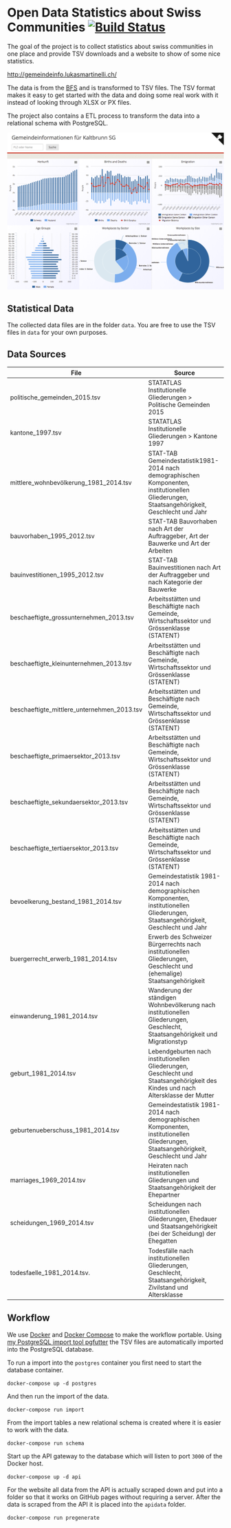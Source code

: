 # Open Data Statistics about Swiss Communities [![Build Status](https://travis-ci.org/lukasmartinelli/gemeindeinfo.svg)](https://travis-ci.org/lukasmartinelli/gemeindedb)

The goal of the project is to collect statistics about swiss communities in one place and provide
TSV downloads and a website to show of some nice statistics.

http://gemeindeinfo.lukasmartinelli.ch/

The data is from the [BFS](http://www.bfs.admin.ch/) and is transformed
to TSV files.  The TSV format makes it easy to get started with the data and doing some real work with it
instead of looking through XLSX or PX files.

The project also contains a ETL process to transform the data into a relational schema with PostgreSQL.

[![Screenshot of info portal](screenshot.png)](http://gemeindeinfo.lukasmartinelli.ch/)

## Statistical Data

The collected data files are in the folder `data`.
You are free to use the TSV files in `data` for your own purposes.

## Data Sources

| File                                   | Source                                                                                                                                         |
|----------------------------------------|------------------------------------------------------------------------------------------------------------------------------------------------|
| politische_gemeinden_2015.tsv          | STATATLAS Institutionelle Gliederungen > Politische Gemeinden 2015                                                                             |
| kantone_1997.tsv                       | STATATLAS Institutionelle Gliederungen > Kantone 1997                                                                                          |
| mittlere_wohnbevölkerung_1981_2014.tsv | STAT-TAB Gemeindestatistik1981-2014 nach demographischen Komponenten, institutionellen Gliederungen, Staatsangehörigkeit, Geschlecht und Jahr  |
| bauvorhaben_1995_2012.tsv              | STAT-TAB Bauvorhaben nach Art der Auftraggeber, Art der Bauwerke und Art der Arbeiten
| bauinvestitionen_1995_2012.tsv         | STAT-TAB Bauinvestitionen nach Art der Auftraggeber und nach Kategorie der Bauwerke
| beschaeftigte_grossunternehmen_2013.tsv| Arbeitsstätten und Beschäftigte nach Gemeinde, Wirtschaftssektor und Grössenklasse (STATENT)
| beschaeftigte_kleinunternehmen_2013.tsv| Arbeitsstätten und Beschäftigte nach Gemeinde, Wirtschaftssektor und Grössenklasse (STATENT)
| beschaeftigte_mittlere_unternehmen_2013.tsv| Arbeitsstätten und Beschäftigte nach Gemeinde, Wirtschaftssektor und Grössenklasse (STATENT)
| beschaeftigte_primaersektor_2013.tsv| Arbeitsstätten und Beschäftigte nach Gemeinde, Wirtschaftssektor und Grössenklasse (STATENT)
| beschaeftigte_sekundaersektor_2013.tsv| Arbeitsstätten und Beschäftigte nach Gemeinde, Wirtschaftssektor und Grössenklasse (STATENT)
| beschaeftigte_tertiaersektor_2013.tsv| Arbeitsstätten und Beschäftigte nach Gemeinde, Wirtschaftssektor und Grössenklasse (STATENT)
| bevoelkerung_bestand_1981_2014.tsv   | Gemeindestatistik 1981-2014 nach demographischen Komponenten, institutionellen Gliederungen, Staatsangehörigkeit, Geschlecht und Jahr
| buergerrecht_erwerb_1981_2014.tsv    | Erwerb des Schweizer Bürgerrechts nach institutionellen Gliederungen, Geschlecht und (ehemalige) Staatsangehörigkeit
| einwanderung_1981_2014.tsv           | Wanderung der ständigen Wohnbevölkerung nach institutionellen Gliederungen, Geschlecht, Staatsangehörigkeit und Migrationstyp
| geburt_1981_2014.tsv                 | Lebendgeburten nach institutionellen Gliederungen, Geschlecht und Staatsangehörigkeit des Kindes und nach Altersklasse der Mutter
| geburtenueberschuss_1981_2014.tsv    | Gemeindestatistik 1981-2014 nach demographischen Komponenten, institutionellen Gliederungen, Staatsangehörigkeit, Geschlecht und Jahr
| marriages_1969_2014.tsv              | Heiraten nach institutionellen Gliederungen und Staatsangehörigkeit der Ehepartner
| scheidungen_1969_2014.tsv            | Scheidungen nach institutionellen Gliederungen, Ehedauer und Staatsangehörigkeit (bei der Scheidung) der Ehegatten
| todesfaelle_1981_2014.tsv.           | Todesfälle nach institutionellen Gliederungen, Geschlecht, Staatsangehörigkeit, Zivilstand und Altersklasse






## Workflow

We use [Docker](https://www.docker.com/) and [Docker Compose](https://docs.docker.com/compose/) to make the workflow portable.
Using [my PostgreSQL import tool pgfutter](https://github.com/lukasmartinelli/pgfutter) the TSV files
are automatically imported into the PostgreSQL database.

To run a import into the `postgres` container you first need to start the database container.

```
docker-compose up -d postgres
```

And then run the import of the data.

```
docker-compose run import
```

From the import tables a new relational schema is created where it is easier to work with the data.

```
docker-compose run schema
```

Start up the API gateway to the database which will listen to port `3000` of the Docker host.

```
docker-compose up -d api
```

For the website all data from the API is actually scraped down and put into a folder so that it works
on GitHub pages without requiring a server. After the data is scraped from the API it is placed into the `apidata` folder.

```
docker-compose run pregenerate
```
